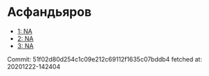 # Асфандьяров
- [1: NA](1.md)
- [2: NA](2.md)
- [3: NA](3.md)

Commit: 51f02d80d254c1c09e212c69112f1635c07bddb4
 fetched at: 20201222-142404
